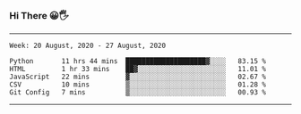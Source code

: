 ### Hi There 😀🖐
---
<!--START_SECTION:waka-->
```text
Week: 20 August, 2020 - 27 August, 2020

Python       11 hrs 44 mins  ████████████████████▓░░░░   83.15 % 
HTML         1 hr 33 mins    ██▓░░░░░░░░░░░░░░░░░░░░░░   11.01 % 
JavaScript   22 mins         ▓░░░░░░░░░░░░░░░░░░░░░░░░   02.67 % 
CSV          10 mins         ▒░░░░░░░░░░░░░░░░░░░░░░░░   01.28 % 
Git Config   7 mins          ▒░░░░░░░░░░░░░░░░░░░░░░░░   00.93 % 
```
<!--END_SECTION:waka-->

---

